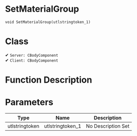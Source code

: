 # SetMaterialGroup
```
void SetMaterialGroup(utlstringtoken_1)
```
# Class
✔ `Server: CBodyComponent`  
✔ `Client: CBodyComponent`  

# Function Description

# Parameters
Type|Name|Description
--|--|--
utlstringtoken|utlstringtoken_1|No Description Set
